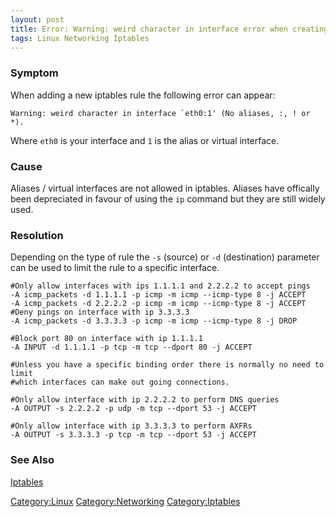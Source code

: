 ```yaml
---
layout: post 
title: Error: Warning: weird character in interface error when creating alias (iptables)
tags: Linux Networking Iptables
---
```


### Symptom

When adding a new iptables rule the following error can appear:

    Warning: weird character in interface `eth0:1' (No aliases, :, ! or *).

Where `eth0` is your interface and `1` is the alias or virtual
interface.

### Cause

Aliases / virtual interfaces are not allowed in iptables. Aliases have
offically been depreciated in favour of using the `ip` command but they
are still widely used.

### Resolution

Depending on the type of rule the `-s` (source) or `-d` (destination)
parameter can be used to limit the rule to a specific interface.

    #Only allow interfaces with ips 1.1.1.1 and 2.2.2.2 to accept pings
    -A icmp_packets -d 1.1.1.1 -p icmp -m icmp --icmp-type 8 -j ACCEPT
    -A icmp_packets -d 2.2.2.2 -p icmp -m icmp --icmp-type 8 -j ACCEPT
    #Deny pings on interface with ip 3.3.3.3
    -A icmp_packets -d 3.3.3.3 -p icmp -m icmp --icmp-type 8 -j DROP

    #Block port 80 on interface with ip 1.1.1.1
    -A INPUT -d 1.1.1.1 -p tcp -m tcp --dport 80 -j ACCEPT

    #Unless you have a specific binding order there is normally no need to limit
    #which interfaces can make out going connections.

    #Only allow interface with ip 2.2.2.2 to perform DNS queries
    -A OUTPUT -s 2.2.2.2 -p udp -m tcp --dport 53 -j ACCEPT

    #Only allow interface with ip 3.3.3.3 to perform AXFRs
    -A OUTPUT -s 3.3.3.3 -p tcp -m tcp --dport 53 -j ACCEPT

### See Also

[Iptables](Iptables "wikilink")

[Category:Linux](Category:Linux "wikilink")
[Category:Networking](Category:Networking "wikilink")
[Category:Iptables](Category:Iptables "wikilink")
